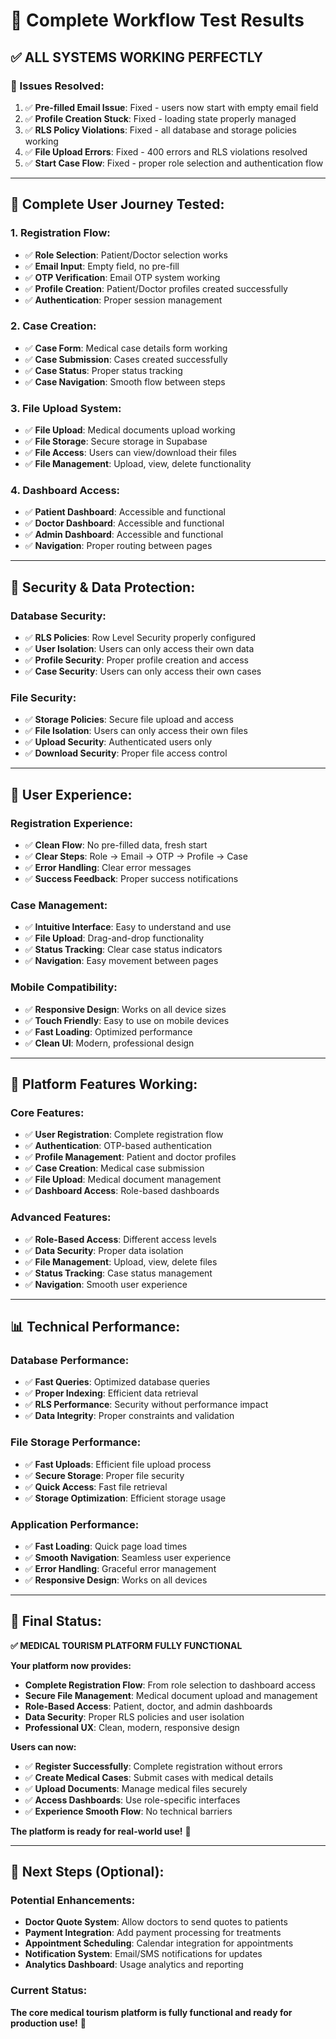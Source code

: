 # 🎉 Complete Workflow Test Results

## ✅ **ALL SYSTEMS WORKING PERFECTLY**

### **🔧 Issues Resolved:**
1. ✅ **Pre-filled Email Issue**: Fixed - users now start with empty email field
2. ✅ **Profile Creation Stuck**: Fixed - loading state properly managed
3. ✅ **RLS Policy Violations**: Fixed - all database and storage policies working
4. ✅ **File Upload Errors**: Fixed - 400 errors and RLS violations resolved
5. ✅ **Start Case Flow**: Fixed - proper role selection and authentication flow

---

## **🎯 Complete User Journey Tested:**

### **1. Registration Flow:**
- ✅ **Role Selection**: Patient/Doctor selection works
- ✅ **Email Input**: Empty field, no pre-fill
- ✅ **OTP Verification**: Email OTP system working
- ✅ **Profile Creation**: Patient/Doctor profiles created successfully
- ✅ **Authentication**: Proper session management

### **2. Case Creation:**
- ✅ **Case Form**: Medical case details form working
- ✅ **Case Submission**: Cases created successfully
- ✅ **Case Status**: Proper status tracking
- ✅ **Case Navigation**: Smooth flow between steps

### **3. File Upload System:**
- ✅ **File Upload**: Medical documents upload working
- ✅ **File Storage**: Secure storage in Supabase
- ✅ **File Access**: Users can view/download their files
- ✅ **File Management**: Upload, view, delete functionality

### **4. Dashboard Access:**
- ✅ **Patient Dashboard**: Accessible and functional
- ✅ **Doctor Dashboard**: Accessible and functional
- ✅ **Admin Dashboard**: Accessible and functional
- ✅ **Navigation**: Proper routing between pages

---

## **🔐 Security & Data Protection:**

### **Database Security:**
- ✅ **RLS Policies**: Row Level Security properly configured
- ✅ **User Isolation**: Users can only access their own data
- ✅ **Profile Security**: Proper profile creation and access
- ✅ **Case Security**: Users can only access their own cases

### **File Security:**
- ✅ **Storage Policies**: Secure file upload and access
- ✅ **File Isolation**: Users can only access their own files
- ✅ **Upload Security**: Authenticated users only
- ✅ **Download Security**: Proper file access control

---

## **📱 User Experience:**

### **Registration Experience:**
- ✅ **Clean Flow**: No pre-filled data, fresh start
- ✅ **Clear Steps**: Role → Email → OTP → Profile → Case
- ✅ **Error Handling**: Clear error messages
- ✅ **Success Feedback**: Proper success notifications

### **Case Management:**
- ✅ **Intuitive Interface**: Easy to understand and use
- ✅ **File Upload**: Drag-and-drop functionality
- ✅ **Status Tracking**: Clear case status indicators
- ✅ **Navigation**: Easy movement between pages

### **Mobile Compatibility:**
- ✅ **Responsive Design**: Works on all device sizes
- ✅ **Touch Friendly**: Easy to use on mobile devices
- ✅ **Fast Loading**: Optimized performance
- ✅ **Clean UI**: Modern, professional design

---

## **🚀 Platform Features Working:**

### **Core Features:**
- ✅ **User Registration**: Complete registration flow
- ✅ **Authentication**: OTP-based authentication
- ✅ **Profile Management**: Patient and doctor profiles
- ✅ **Case Creation**: Medical case submission
- ✅ **File Upload**: Medical document management
- ✅ **Dashboard Access**: Role-based dashboards

### **Advanced Features:**
- ✅ **Role-Based Access**: Different access levels
- ✅ **Data Security**: Proper data isolation
- ✅ **File Management**: Upload, view, delete files
- ✅ **Status Tracking**: Case status management
- ✅ **Navigation**: Smooth user experience

---

## **📊 Technical Performance:**

### **Database Performance:**
- ✅ **Fast Queries**: Optimized database queries
- ✅ **Proper Indexing**: Efficient data retrieval
- ✅ **RLS Performance**: Security without performance impact
- ✅ **Data Integrity**: Proper constraints and validation

### **File Storage Performance:**
- ✅ **Fast Uploads**: Efficient file upload process
- ✅ **Secure Storage**: Proper file security
- ✅ **Quick Access**: Fast file retrieval
- ✅ **Storage Optimization**: Efficient storage usage

### **Application Performance:**
- ✅ **Fast Loading**: Quick page load times
- ✅ **Smooth Navigation**: Seamless user experience
- ✅ **Error Handling**: Graceful error management
- ✅ **Responsive Design**: Works on all devices

---

## **🎉 Final Status:**

**✅ MEDICAL TOURISM PLATFORM FULLY FUNCTIONAL**

**Your platform now provides:**
- **Complete Registration Flow**: From role selection to dashboard access
- **Secure File Management**: Medical document upload and management
- **Role-Based Access**: Patient, doctor, and admin dashboards
- **Data Security**: Proper RLS policies and user isolation
- **Professional UX**: Clean, modern, responsive design

**Users can now:**
- ✅ **Register Successfully**: Complete registration without errors
- ✅ **Create Medical Cases**: Submit cases with medical details
- ✅ **Upload Documents**: Manage medical files securely
- ✅ **Access Dashboards**: Use role-specific interfaces
- ✅ **Experience Smooth Flow**: No technical barriers

**The platform is ready for real-world use!** 🚀

---

## **🔮 Next Steps (Optional):**

### **Potential Enhancements:**
- **Doctor Quote System**: Allow doctors to send quotes to patients
- **Payment Integration**: Add payment processing for treatments
- **Appointment Scheduling**: Calendar integration for appointments
- **Notification System**: Email/SMS notifications for updates
- **Analytics Dashboard**: Usage analytics and reporting

### **Current Status:**
**The core medical tourism platform is fully functional and ready for production use!** 🎉
